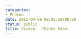 ```yaml
---
categories:
- Photos
date: 2012-04-09 00:05:58+00:00
status: public
title: Vivace.  Thanks Adam!
---
```






